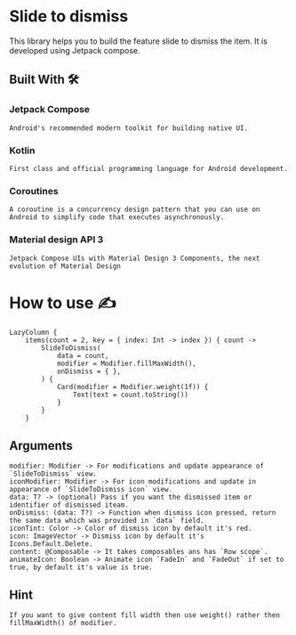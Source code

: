 # Slide to dismiss

This library helps you to build the feature slide to dismiss the item. It is developed using Jetpack compose.

## Built With 🛠

### Jetpack Compose
    Android's recommended modern toolkit for building native UI.
### Kotlin
    First class and official programming language for Android development.
### Coroutines
    A coroutine is a concurrency design pattern that you can use on Android to simplify code that executes asynchronously.
### Material design API 3
    Jetpack Compose UIs with Material Design 3 Components, the next evolution of Material Design

# How to use :writing_hand:
```
LazyColumn {
    items(count = 2, key = { index: Int -> index }) { count ->
        SlideToDismiss(
            data = count,
            modifier = Modifier.fillMaxWidth(),
            onDismiss = { },
        ) {
            Card(modifier = Modifier.weight(1f)) {
                Text(text = count.toString())
            }
        }
    }
```

## Arguments
```
modifier: Modifier -> For modifications and update appearance of `SlideToDismiss` view. 
iconModifier: Modifier -> For icon modifications and update in appearance of `SlideToDismiss icon` view.
data: T? -> (optional) Pass if you want the dismissed item or identifier of dismissed iteam.
onDismiss: (data: T?) -> Function when dismiss icon pressed, return the same data which was provided in `data` field.
iconTint: Color -> Color of dismiss icon by default it's red.
icon: ImageVector -> Dismiss icon by default it's Icons.Default.Delete.
content: @Composable -> It takes composables ans has `Row scope`.
animateIcon: Boolean -> Animate icon `FadeIn` and `FadeOut` if set to true, by default it's value is true. 
```

## Hint 
    If you want to give content fill width then use weight() rather then fillMaxWidth() of modifier.

